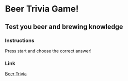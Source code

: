 # Beer Trivia Game!
## Test you beer and brewing knowledge
### Instructions
Press start and choose the correct answer!

### Link
[Beer Trivia](https://walterioo.github.io/TriviaGame/)
